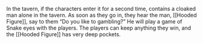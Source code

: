 In the tavern, if the characters enter it for a second time, contains a cloaked man alone in the tavern. As soon as they go in, they hear the man, [[Hooded Figure]], say to them “Do you like to gambling?” He will play a game of Snake eyes with the players. The players can keep anything they win, and the [[Hooded Figure]] has very deep pockets. 